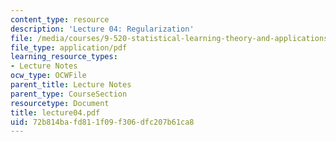 ```yaml
---
content_type: resource
description: 'Lecture 04: Regularization'
file: /media/courses/9-520-statistical-learning-theory-and-applications-spring-2003/72b814bafd811f09f306dfc207b61ca8_lecture04.pdf
file_type: application/pdf
learning_resource_types:
- Lecture Notes
ocw_type: OCWFile
parent_title: Lecture Notes
parent_type: CourseSection
resourcetype: Document
title: lecture04.pdf
uid: 72b814ba-fd81-1f09-f306-dfc207b61ca8
---
```

